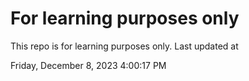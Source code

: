 # For learning purposes only
This repo is for learning purposes only.
Last updated at

Friday, December 8, 2023 4:00:17 PM

